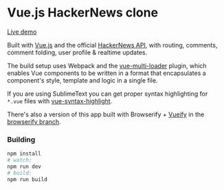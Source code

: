 # Vue.js HackerNews clone

[Live demo](http://vuejs.github.io/vue-hackernews/)

Built with [Vue.js](http://vuejs.org) and the official [HackerNews API](https://github.com/HackerNews/API), with routing, comments, comment folding, user profile & realtime updates.

The build setup uses Webpack and the [vue-multi-loader](https://github.com/Q42/vue-multi-loader) plugin, which enables Vue components to be written in a format that encapsulates a component's style, template and logic in a single file.

If you are using SublimeText you can get proper syntax highlighting for `*.vue` files with [vue-syntax-highlight](https://github.com/vuejs/vue-syntax-highlight).

There's also a version of this app built with Browserify + [Vueify](https://github.com/vuejs/vueify) in the [browserify branch](https://github.com/vuejs/vue-hackernews/tree/browserify).

### Building

``` bash
npm install
# watch:
npm run dev
# build:
npm run build
```
